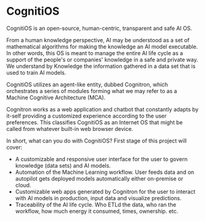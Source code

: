 # CognitiOS
CognitiOS is an open-source, human-centric, transparent and safe AI OS.

From a human knowledge perspective, AI may be understood as a set of mathematical algorithms for making the knowledge an AI model executable.  
In other words, this OS is meant to manage the entire AI life cycle as a support of the people's or companies' knowledge in a safe and private way. We understand by Knowledge the information gathered in a data set that is used to train AI models.

CognitiOS utilizes an agent-like entity, dubbed Cognitron, which orchestrates a series of modules forming what we may refer to as a Machine Cognitive Architecture (MCA).

Cognitron works as a web application and chatbot that constantly adapts by it-self providing a customized experience according to the user preferences. This classifies CognitiOS as an Internet OS that might be called from whatever built-in web browser device.

In short, what can you do with CognitiOS? First stage of this project will cover:
- A customizable and responsive user interface for the user to govern knowledge (data sets) and AI models.
- Automation of the Machine Learning workflow. User feeds data and on autopilot gets deployed models automatically either on-premise or cloud.
- Customizable web apps generated by Cognitron for the user to interact with AI models in production, input data and visualize predictions.
- Traceability of the AI life cycle. Who ETLd the data, who ran the workflow, how much energy it consumed, times, ownership. etc.
